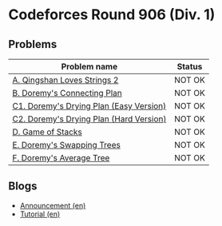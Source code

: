 # Codeforces Round 906 (Div. 1)

## Problems

|Problem name|Status|
|------------|---------|
| [A. Qingshan Loves Strings 2](problems/A._Qingshan_Loves_Strings_2.md)|NOT OK|
| [B. Doremy's Connecting Plan](problems/B._Doremy's_Connecting_Plan.md)|NOT OK|
| [C1. Doremy's Drying Plan (Easy Version)](problems/C1._Doremy's_Drying_Plan_(Easy_Version).md)|NOT OK|
| [C2. Doremy's Drying Plan (Hard Version)](problems/C2._Doremy's_Drying_Plan_(Hard_Version).md)|NOT OK|
| [D. Game of Stacks](problems/D._Game_of_Stacks.md)|NOT OK|
| [E. Doremy's Swapping Trees](problems/E._Doremy's_Swapping_Trees.md)|NOT OK|
| [F. Doremy's Average Tree](problems/F._Doremy's_Average_Tree.md)|NOT OK|
## Blogs

- [Announcement (en)](blogs/Announcement_(en).md)
- [Tutorial (en)](blogs/Tutorial_(en).md)
